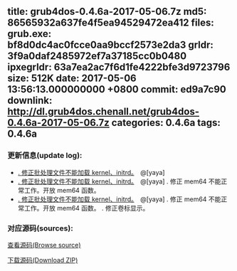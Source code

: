 title: grub4dos-0.4.6a-2017-05-06.7z
md5: 86565932a637fe4f5ea94529472ea412
files:
  grub.exe: bf8d0dc4ac0fcce0aa9bccf2573e2da3
  grldr: 3f9a0daf2485972ef7a37185cc0b0480
  ipxegrldr: 63a7ea2ac7f6d1fe4222bfe3d9723796
size: 512K
date: 2017-05-06 13:56:13.000000000 +0800
commit: ed9a7c90
downlink: http://dl.grub4dos.chenall.net/grub4dos-0.4.6a-2017-05-06.7z
categories: 0.4.6a
tags: 0.4.6a
---


### 更新信息(update log):
  * [﻿. 修正批处理文件不能加载 kernel、initrd。](https://github.com/chenall/grub4dos/commit/32d31ba3e4067b53accdfcd12a40af7db22e7c87)　@[yaya]
  * [﻿. 修正批处理文件不能加载 kernel、initrd。](https://github.com/chenall/grub4dos/commit/19abfe10d5376da6e956e0ce7ed0184583fee6d0)　@[yaya]
    . 修正 mem64 不能正常工作。开放 mem64 函数。
  * [﻿. 修正批处理文件不能加载 kernel、initrd。](https://github.com/chenall/grub4dos/commit/ed9a7c9027d3fc367a16c3a12b479244c199f5f3)　@[yaya]
    . 修正 mem64 不能正常工作。开放 mem64 函数。
    . 修正卷标显示。

### 对应源码(sources):
  [查看源码(Browse source)](https://github.com/chenall/grub4dos/tree/ed9a7c9027d3fc367a16c3a12b479244c199f5f3)

  [下载源码(Download ZIP)](https://github.com/chenall/grub4dos/archive/ed9a7c9027d3fc367a16c3a12b479244c199f5f3.zip)
